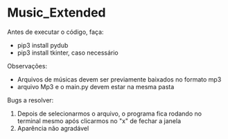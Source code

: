 # Music_Extended
Antes de executar o código, faça:
 * pip3 install pydub
 * pip3 install tkinter, caso necessário
  
  
Observações:
 * Arquivos de músicas devem ser previamente baixados no formato mp3
 * arquivo Mp3 e o main.py devem estar na mesma pasta
 
 Bugs a resolver:
 1. Depois de selecionarmos o arquivo, o programa fica rodando no terminal mesmo após clicarmos no "x" de fechar a janela
 2. Aparência não agradável
 
 
 
